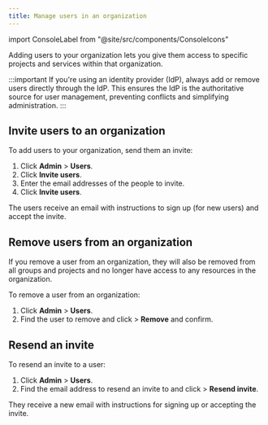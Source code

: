 ```yaml
---
title: Manage users in an organization
---
```


import ConsoleLabel from "@site/src/components/ConsoleIcons"

Adding users to your organization lets you give them access to specific projects and services within that organization.

:::important
If you're using an identity provider (IdP), always add or remove users directly
through the IdP. This ensures the IdP is the authoritative source for user management,
preventing conflicts and simplifying administration.
:::

## Invite users to an organization

To add users to your organization, send them an invite:

1.  Click **Admin** > **Users**.
1.  Click **Invite users**.
1.  Enter the email addresses of the people to invite.
1.  Click **Invite users**.

The users receive an email with instructions to sign up (for new users)
and accept the invite.

## Remove users from an organization

If you remove a user from an organization, they will also be removed
from all groups and projects and no longer have access to any resources
in the organization.

To remove a user from an organization:

1.  Click **Admin** > **Users**.
1.  Find the user to remove and click
    <ConsoleLabel name="actions"/> > **Remove** and confirm.

## Resend an invite

To resend an invite to a user:

1.  Click **Admin** > **Users**.
1.  Find the email address to resend an invite to and click
    <ConsoleLabel name="actions"/> > **Resend invite**.

They receive a new email with instructions for signing up or accepting the
invite.
